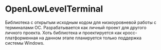 # OpenLowLevelTerminal

Библиотека с открытым исходным кодом для низкоуровневой работы с терминалами ОС.
Разрабатывается как личный проект для другого личного проекта.
Хоть библиотека и проектируется как кросс-платформенная на данном этапе планируется только поддержка системы Windows.